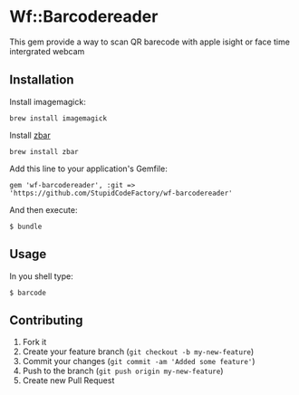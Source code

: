# Wf::Barcodereader

This gem provide a way to scan QR barecode with apple isight or face time intergrated webcam  



## Installation

Install imagemagick:

	brew install imagemagick

Install  [zbar](http://zbar.sourceforge.net/)

	brew install zbar

Add this line to your application's Gemfile:

    gem 'wf-barcodereader', :git => 'https://github.com/StupidCodeFactory/wf-barcodereader'

And then execute:

    $ bundle


## Usage
In you shell type:

	$ barcode

## Contributing

1. Fork it
2. Create your feature branch (`git checkout -b my-new-feature`)
3. Commit your changes (`git commit -am 'Added some feature'`)
4. Push to the branch (`git push origin my-new-feature`)
5. Create new Pull Request
